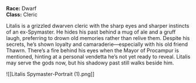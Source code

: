 **Race:** Dwarf  
**Class:** Cleric

Litalis is a grizzled dwarven cleric with the sharp eyes and sharper instincts of an ex-Spymaster. He hides his past behind a mug of ale and a gruff laugh, preferring to drown old memories rather than relive them. Despite his secrets, he’s shown loyalty and camaraderie—especially with his old friend Thawrn. There’s a fire behind his eyes when the Mayor of Procampur is mentioned, hinting at a personal vendetta he’s not yet ready to reveal. Litalis may serve the gods now, but his shadowy past still walks beside him.

![[Litalis Spymaster-Portrait (1).png]]